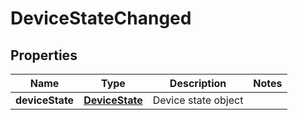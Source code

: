 
# DeviceStateChanged

## Properties
Name | Type | Description | Notes
------------ | ------------- | ------------- | -------------
**deviceState** | [**DeviceState**](DeviceState.md) | Device state object | 



